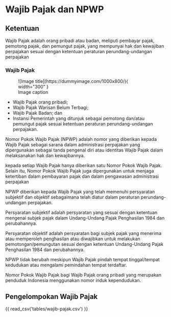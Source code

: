 # Wajib Pajak dan NPWP



## Ketentuan

Wajib Pajak adalah orang pribadi atau badan, meliputi pembayar pajak, pemotong pajak, dan pemungut pajak, yang mempunyai hak dan kewajiban perpajakan sesuai dengan ketentuan peraturan perundang-undangan perpajakan

### Wajib Pajak

<figure markdown>
  ![Image title](https://dummyimage.com/1000x800/){ width="300" }
  <figcaption>Image caption</figcaption>
</figure>

- Wajib Pajak orang pribadi;
- Wajib Pajak Warisan Belum Terbagi;
- Wajib Pajak Badan; dan
- Instansi Pemerintah yang ditunjuk sebagai pemotong dan/atau pemungut pajak sesuai ketentuan peraturan perundang-undangan perpajakan.

Nomor Pokok Wajib Pajak (NPWP) adalah nomor yang diberikan kepada Wajib Pajak sebagai sarana dalam administrasi perpajakan yang dipergunakan sebagai tanda pengenal diri atau identitas Wajib Pajak dalam melaksanakan hak dan kewajibannya.

kepada setiap Wajib Pajak hanya diberikan satu Nomor Pokok Wajib Pajak. Selain itu, Nomor Pokok Wajib Pajak juga dipergunakan untuk menjaga ketertiban dalam pembayaran pajak dan dalam pengawasan administrasi perpajakan

NPWP diberikan kepada Wajib Pajak yang telah memenuhi persyaratan subjektif dan objektif sebagaimana telah diatur dalam peraturan perundang-undangan perpajakan.

Persyaratan subjektif adalah persyaratan yang sesuai dengan ketentuan mengenai subjek pajak dalam Undang-Undang Pajak Penghasilan 1984 dan perubahannya.

Persyaratan objektif adalah persyaratan bagi subjek pajak yang menerima atau memperoleh penghasilan atau diwajibkan untuk melakukan pemotongan/pemungutan sesuai dengan ketentuan Undang-Undang Pajak Penghasilan 1984 dan perubahannya.

NPWP tidak berubah meskipun Wajib Pajak pindah tempat tinggal/tempat kedudukan atau mengalami pemindahan tempat terdaftar.

Nomor Pokok Wajib Pajak bagi Wajib Pajak orang pribadi yang merupakan penduduk Indonesia menggunakan nomor induk kependudukan.

## Pengelompokan Wajib Pajak

{{ read_csv('tables/wajib-pajak.csv') }}

[^1]: Undang-Undang Republik Indonesia Nomor 6 Tahun 1983 Tentang Ketentuan Umum dan Tata Cara Perpajakan Sebagaimana Telah Beberapa Kali Diubah Terakhir Dengan Undang- Undang Republik Indonesia Nomor 7 Tahun 2021 :material-open-in-new:

[^2]: Peraturan Direktur Jenderal Pajak Nomor PER-04/PJ/2020 tentang Petunjuk Teknis Pelaksanaan Administrasi Nomor Pokok Wajib Pajak, Sertifikat Elektronik, dan Pengukuhan Pengusaha Kena Pajak :material-link:
{{ referensi() }}